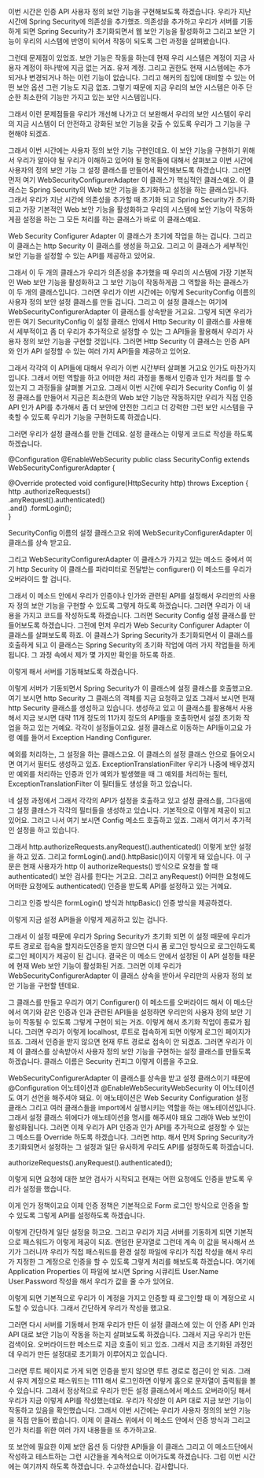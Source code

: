 
이번 시간은 인증 API 사용자 정의 보안 기능을 구현해보도록 하겠습니다. 
우리가 지난 시간에 Spring Security에 의존성을 추가했죠. 
의존성을 추가하고 우리가 서버를 기동하게 되면 Spring Security가 초기화되면서 웹 보안 기능을 활성화하고 
그리고 보안 기능이 우리의 시스템에 반영이 되어서 작동이 되도록 그런 과정을 살펴봤습니다. 

그런데 문제점이 있었죠. 보안 기능은 작동을 하는데 현재 우리 시스템은 계정이 지금 사용자 계정이 하나밖에 지금 없는 거죠. 유저 계정.
그리고 권한도 현재 시스템에는 추가되거나 변경되거나 하는 이런 기능이 없습니다. 
그리고 해커의 침입에 대비할 수 있는 어떤 보안 옵션 그런 기능도 지금 없죠.
그렇기 때문에 지금 우리의 보안 시스템은 아주 단순한 최소한의 기능만 가지고 있는 보안 시스템입니다. 

그래서 이런 문제점들을 우리가 개선해 나가고 더 보완해서 우리의 보안 시스템이 우리의 지금 시스템이 더 안전하고 강화된 보안 기능을 갖출 수 있도록
우리가 그 기능을 구현해야 되겠죠. 

그래서 이번 시간에는 사용자 정의 보안 기능 구현인데요. 
이 보안 기능을 구현하기 위해서 우리가 알아야 될 우리가 이해하고 있어야 될 항목들에 대해서 살펴보고 이번 시간에 사용자의 정의 보안 기능 그 설정 클래스를 만들어서 확인해보도록 하겠습니다. 
그러면 먼저 여기 WebSecurityConfigurerAdapter 이 클래스가 핵심적인 클래스예요.
이 클래스는 Spring Security의 Web 보안 기능을 초기화하고 설정을 하는 클래스입니다. 
그래서 우리가 지난 시간에 의존성을 추가할 때 초기화 되고 Spring Security가 초기화 되고 가장 기본적인 Web 보안 기능을 활성화하고
우리의 시스템에 보안 기능이 작동하게끔 설정을 하는 그 모든 처리를 하는 클래스가 바로 이 클래스예요. 

Web Security Configurer Adapter 이 클래스가 초기에 작업을 하는 겁니다. 
그리고 이 클래스는 http Security 이 클래스를 생성을 하고요. 그리고 이 클래스가 세부적인 보안 기능을 설정할 수 있는 API를 제공하고 있어요.

그래서 이 두 개의 클래스가 우리가 의존성을 추가했을 때 우리의 시스템에 가장 기본적인 Web 보안 기능을 활성화하고 그 보안 기능이 작동하게끔 그 역할을 하는 클래스가 이 두 개의 클래스입니다. 
그러면 우리가 이번 시간에는 이렇게 SecurityConfig 이름의 사용자 정의 보안 설정 클래스를 만들 겁니다. 
그리고 이 설정 클래스는 여기에 WebSecurityConfigurerAdapter 이 클래스를 상속받을 거고요. 그렇게 되면 우리가 만든 여기 SecurityConfig
이 설정 클래스 안에서 Http Security 이 클래스를 사용해서 세부적이고 좀 더 우리가 추가적으로 설정할 수 있는 그 API들을 활용해서 우리가 사용자 정의 보안 기능을 구현할 것입니다. 
그러면 Http Security 이 클래스는 인증 API와 인가 API 설정할 수 있는 여러 가지 API들을 제공하고 있어요. 

그래서 각각의 이 API들에 대해서 우리가 이번 시간부터 살펴볼 거고요 인가도 마찬가지입니다. 
그래서 어떤 역할을 하고 어떠한 처리 과정을 통해서 인증과 인가 처리를 할 수 있는지 그 과정들을 살펴볼 거고요.
그래서 이번 시간에 우리가 Security Config 이 설정 클래스를 만들어서 지금은 최소한의 Web 보안 기능만 작동하지만 우리가 직접 인증 API 인가 API를 추가해서 좀 더 보안에 안전한 그리고 더 강력한 그런 보안 시스템을 구축할 수 있도록 우리가 기능을 구현하도록 하겠습니다. 

그러면 우리가 설정 클래스를 만들 건데요. 설정 클래스는 이렇게 코드로 작성을 하도록 하겠습니다. 

@Configuration
@EnableWebSecurity
public class SecurityConfig extends WebSecurityConfigurerAdapter {

@Override
protected void configure(HttpSecurity http) throws Exception { 
	http
		.authorizeRequests()			
		.anyRequest().authenticated()		
	.and()
		.formLogin(); 			
}

SecurityConfig 이름의 설정 클래스고요 위에 WebSecurityConfigurerAdapter 이 클래스를 상속 받고요.

그리고 WebSecurityConfigurerAdapter 이 클래스가 가지고 있는 메소드 중에서 여기 http Security 이 클래스를 파라미터로 전달받는 configurer() 이 메소드를 우리가 오버라이드 할 겁니다. 

그래서 이 메소드 안에서 우리가 인증이나 인가와 관련된 API를 설정해서 우리만의 사용자 정의 보안 기능을 구현할 수 있도록 그렇게 하도록 하겠습니다. 
그러면 우리가 이 내용을 가지고 코드를 작성하도록 하겠습니다. 
그러면 Security Config 설정 클래스를 만들어보도록 하겠습니다. 
그전에 먼저 우리가 Web Security Configurer Adapter 이 클래스를 살펴보도록 하죠. 
이 클래스가 Spring Security가 초기화되면서 이 클래스를 호출하게 되고 이 클래스는 Spring Security의 초기화 작업에 여러 가지 작업들을 하게 됩니다. 
그 과정 속에서 제가 몇 가지만 확인을 하도록 하죠.

이렇게 해서 서버를 기동해보도록 하겠습니다.

이렇게 서버가 기동되면서 Spring Security가 이 클래스에 설정 클래스를 호출했고요. 여기 보시면 http Security 그 클래스의 객체를 지금 요청하고 있죠 그래서 보시면 현재 http Security 클래스를 생성하고 있습니다. 
생성하고 있고 이 클래스를 활용해서 사용해서 지금 보시면 대략 11개 정도의 11가지 정도의 API들을 호출하면서 설정 초기화 작업을 하고 있는 거예요. 
각각이 설정들이고요. 설정 클래스로 이동하는 API들이고요 가령 예를 들어서 Exception Handing Configurer.

예외를 처리하는, 그 설정을 하는 클래스고요. 이 클래스의 설정 클래스 안으로 들어오시면 여기서 필터도 생성하고 있죠. ExceptionTranslationFilter 우리가 나중에 배우겠지만 예외를 처리하는 인증과 인가 예외가 발생했을 때 그 예외를 처리하는 필터, 
ExceptionTranslationFilter 이 필터들도 생성을 하고 있습니다.

네 설정 과정에서 그래서 각각의 API가 설정을 호출하고 있고 설정 클래스를, 그다음에 그 설정 클래스가 각각의 필터들을 생성하고 있습니다. 
기본적으로 이렇게 제공이 되고 있어요. 
그러고 나서 여기 보시면 Config 메소드 호출하고 있죠. 그래서 여기서 추가적인 설정을 하고 있습니다.

그래서 http.authorizeRequests.anyRequest().authenticated() 이렇게 보안 설정을 하고 있죠. 그리고 formLogin().and().httpBasic()이지 이렇게 돼 있습니다. 
이 구문은 현재 사용자가 http 이 authorizeRequests() 방식으로 요청을 할 때 authenticated() 보안 검사를 한다는 거고요. 그리고 anyRequest() 어떠한 요청에도 어떠한 요청에도 authenticated() 인증을 받도록 API를 설정하고 있는 거예요. 

그리고 인증 방식은 formLogin() 방식과 httpBasic() 인증 방식을 제공하겠다. 

이렇게 지금 설정 API들을 이렇게 제공하고 있는 겁니다. 

그래서 이 설정 때문에 우리가 Spring Security가 초기화 되면 이 설정 때문에 우리가 루트 경로로 접속을  할지라도인증을 받지 않으면 다시 폼 로그인 방식으로 로그인하도록 로그인 페이지가 제공이 된 겁니다. 결국은 이 메소드 안에서 설정된 이 API 설정들 때문에 현재 Web 보안 기능이 활성화된 거죠. 
그러면 이제 우리가 WebSecurityConfigurerAdapter 이 클래스 상속을 받아서 우리만의 사용자 정의 보안 기능을 구현할 텐데요.

그 클래스를 만들고 우리가 여기 Configurer() 이 메소드를 오버라이드 해서 이 메소단에서 여기와 같은 인증과 인과 관련된 API들을 설정하면 우리만의 사용자 정의 보안 기능이 작동될 수 있도록 그렇게 구현이 되는 거죠. 이렇게 해서 초기화 작업이 종료가 됩니다. 
그러면 우리가 이렇게 localhost, 루트로 접속하게 되면 이렇게 로그인 페이지가 뜨죠. 
그래서 인증을 받지 않으면 현재 루트 경로로 접속이 안 되겠죠. 
그러면 우리가 이제 이 클래스를 상속받아서 사용자 정의 보안 기능을 구현하는 설정 클래스를 만들도록 하겠습니다. 
클래스 이름은 Security 컨피그 이렇게 이름을 주고요.

WebSecurityConfigurerAdapter 이 클래스를 상속을 받고 설정 클래스이기 때문에 @Configuration 어노테이션과 @EnableWebSecurityWebSecurity 이 어노테이션도 여기 선언을 해주셔야 돼요. 이 애노테이션은 Web Security Configuration 설정 클래스 그리고 여러 클래스들을 import에서 실행시키는 역할을 하는 애노테이션입니다. 
그래서 설정 클래스 위에다가 애노테이션을 명시를 해주셔야 돼요 그래야 Web 보안이 활성화됩니다. 
그러면 이제 우리가 API 인증과 인가 API를 추가적으로 설정할 수 있는 그 메소드를 Override 하도록 하겠습니다. 
그러면 http. 해서 먼저 Spring Security가 초기화되면서 설정하는 그 설정과 일단 유사하게 우리도 API를 설정하도록 하겠습니다.

authorizeRequests().anyRequest().authenticated();

이렇게 되면 요청에 대한 보안 검사가 시작되고 현재는 어떤 요청에도 인증을 받도록 우리가 설정을 했습니다. 

이게 인가 정책이고요 이제 인증 정책은 기본적으로 Form 로그인 방식으로 인증을 할 수 있도록 그렇게 API를 설정하도록 하겠습니다.

이렇게 간단하게 일단 설정을 하고요. 그리고 우리가 지금 서버를 기동하게 되면 기본적으로 패스워드가 이렇게 제공이 되죠. 
랜덤한 문자열로 그런데 계속 이 값을 복사해서 쓰기가 그러니까 우리가 직접 패스워드를 환경 설정 파일에 우리가 직접 작성을 해서 우리가 지정한 그 계정으로 인증을 할 수 있도록 그렇게 처리를 해보도록 하겠습니다. 
여기에 Application Properties  이 파일에 보시면 Spring 시큐리트 User.Name User.Password 작성을 해서 우리가 값을 줄 수가 있어요. 

이렇게 되면 기본적으로 우리가 이 계정을 가지고 인증할 때 로그인할 때 이 계정으로 시도할 수 있습니다. 
그래서 간단하게 우리가 작성을 했고요. 

그러면 다시 서버를 기동해서 현재 우리가 만든 이 설정 클래스에 있는 이 인증 API 인과 API 대로 보안 기능이 작동을 하는지 살펴보도록 하겠습니다. 
그래서 지금 우리가 만든 검색이요. 오버라이드한 메소드로 지금 호출이 되고 있죠. 그래서 지금 초기화된 과정인데 우리가 만든 설정대로 초기화가 이루어지고 있습니다.

그러면 루트 페이지로 가게 되면 인증을 받지 않으면 루트 경로로 접근이 안 되죠. 그래서 유저 계정으로 패스워드는 1111 해서 로그인하면 이렇게 홈으로 문자열이 출력됨을 볼 수 있습니다. 
그래서 정상적으로 우리가 만든 설정 클래스에서 메소드 오버라이딩 해서 우리가 지금 이렇게 API를 작성했는데요. 
우리가 작성한 이 API 대로 지금 보안 기능이 작동하고 있음을 확인했습니다. 
그래서 이번 시간에는 우리가 사용자 정의의 보안 기능을 직접 만들어 봤습니다. 
이제 이 클래스 위에서 이 메소드 안에서 인증 방식과 그리고 인가 처리를 위한 여러 가지 내용들을 또 추가하고요.

또 보안에 필요한 이제 보안 옵션 등 다양한 API들을 이 클래스 그리고 이 메소드단에서 작성하고 테스트하는 그런 시간들을 계속적으로 이어가도록 하겠습니다. 
그럼 이번 시간에는 여기까지 하도록 하겠습니다. 
수고하셨습니다. 감사합니다.
